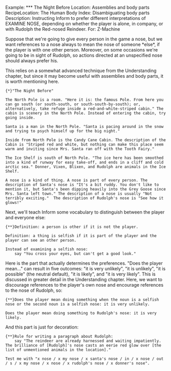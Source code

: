 Example: *** The Night Before
Location: Assemblies and body parts
RecipeLocation: The Human Body
Index: Disambiguating body parts
Description: Instructing Inform to prefer different interpretations of EXAMINE NOSE, depending on whether the player is alone, in company, or with Rudolph the Red-nosed Reindeer.
For: Z-Machine

  
Suppose that we're going to give every person in the game a nose, but we want references to a nose always to mean the nose of someone \*else\*, if the player is with one other person. Moreover, on some occasions we're going to be in sight of Rudolph, so actions directed at an unspecified nose should always prefer his.

  
This relies on a somewhat advanced technique from the Understanding chapter, but since it may become useful with assemblies and body parts, it is worth mentioning here.

  

``` inform7
{*}"The Night Before"

The North Pole is a room. "Here it is: the famous Pole. From here you can go south (or south-south, or south-south-by-south); or, alternatively, take refuge inside a red-and-white-striped cabin." The cabin is scenery in the North Pole. Instead of entering the cabin, try going inside.

Santa is a man in the North Pole. "Santa is pacing around in the snow and trying to psych himself up for the big night."

Inside from North Pole is the Candy Cane Cabin. The description of the Cabin is "Striped red and white, but nothing can make this place seem warm and inviting since Mrs. Santa ran off with the Tooth Fairy."

The Ice Shelf is south of North Pole. "The ice here has been smoothed into a kind of runway for easy take-off, and ends in a cliff and cold arctic sea." Donner, Vixen, Blixen, and Rudolph are animals in the Ice Shelf.

A nose is a kind of thing. A nose is part of every person. The description of Santa's nose is "It's a bit ruddy. You don't like to mention it, but Santa's been dipping heavily into the Grey Goose since Mrs. Santa left town." The description of a nose is usually "Not terribly exciting."  The description of Rudolph's nose is "See how it glows!"
```

  
Next, we'll teach Inform some vocabulary to distinguish between the player and everyone else:

  

``` inform7
{**}Definition: a person is other if it is not the player.

Definition: a thing is selfish if it is part of the player and the player can see an other person.

Instead of examining a selfish nose:
	say "You cross your eyes, but can't get a good look."
```

  
Here is the part that actually determines the preferences. "Does the player mean..." can result in five outcomes: "it is very unlikely", "it is unlikely", "it is possible" (the neutral default), "it is likely", and "it is very likely". This is discussed in greater detail in the Understanding chapter. Here, we want to discourage references to the player's own nose and encourage references to the nose of Rudolph, so:

  

``` inform7
{**}Does the player mean doing something when the noun is a selfish nose or the second noun is a selfish nose: it is very unlikely.

Does the player mean doing something to Rudolph's nose: it is very likely.
```

  
And this part is just for decoration:

  

``` inform7
{**}Rule for writing a paragraph about Rudolph:
	say "The reindeer are already harnessed and waiting impatiently. The brilliance of [Rudolph]'s nose casts an eerie red glow over [the list of unmentioned animals in the location]."

Test me with "x nose / x my nose / x santa's nose / in / x nose / out / s / x my nose / x nose / x rudolph's nose / x donner's nose".
```

